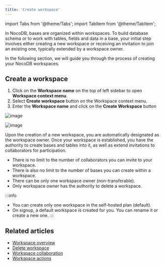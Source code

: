 ```yaml
---
title: 'Create workspace'
---
```

import Tabs from '@theme/Tabs';
import TabItem from '@theme/TabItem';


In NocoDB, bases are organized within workspaces. To build database schema or to work with tables, fields and data in a base, your initial step involves either creating a new workspace or receiving an invitation to join an existing one, typically extended by a workspace owner.

In the following section, we will guide you through the process of creating your NocoDB workspaces.

## Create a workspace

1. Click on the **Workspace name** on the top of left sidebar to open **Workspace context menu**.
2. Select **Create workspace** button on the Workspace context menu.
3. Enter the **Workspace name** and click on the **Create Workspace** button
  
![image](/img/v2/create-workspace-1.png)  
  
![image](/img/v2/create-workspace-2.png)  


Upon the creation of a new workspace, you are automatically designated as the workspace owner. Once your workspace is established, you have the authority to create bases and tables into it, as well as extend invitations to collaborators for participation. 

- There is no limit to the number of collaborators you can invite to your workspace. 
- There is also no limit to the number of bases you can create within a workspace. 
- There can be only one workspace owner (non-transferable).
- Only workspace owner has the authority to delete a workspace.

:::info
- You can create only one workspace in the self-hosted plan (default).
- On signup, a default workspace is created for you. You can rename it or create a new one.
:::

## Related articles
- [Workspace overview](/workspaces/workspace-overview)
- [Delete workspace](/workspaces/delete-workspace)
- [Workspace collaboration](/workspaces/workspace-collaboration)
- [Workspace actions](/workspaces/actions-on-workspace)